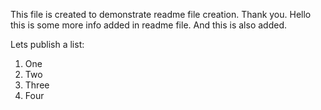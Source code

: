 This file is created to demonstrate readme file creation. 
Thank you. 
Hello this is some more info added in readme file.
And this is also added. 

Lets publish a list: 
1. One
1. Two
1. Three 
1. Four